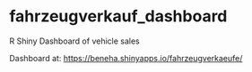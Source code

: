 # fahrzeugverkauf_dashboard
R Shiny Dashboard of vehicle sales

Dashboard at: https://beneha.shinyapps.io/fahrzeugverkaeufe/
